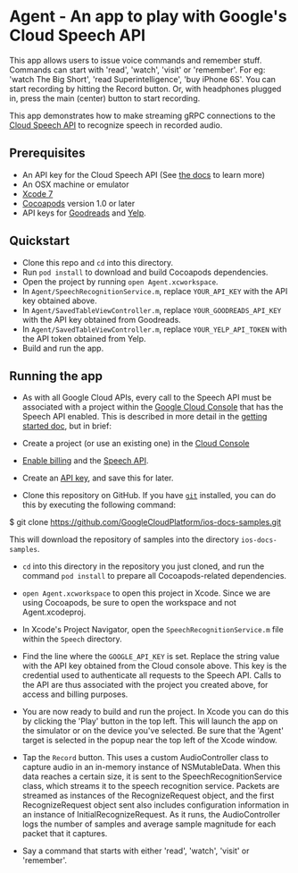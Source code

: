 # Agent - An app to play with Google's Cloud Speech API

This app allows users to issue voice commands and remember stuff. Commands can start with 'read', 'watch', 'visit' or 'remember'. For eg: 'watch The Big Short', 'read Superintelligence', 'buy iPhone 6S'. You can start recording by hitting the Record button. Or, with headphones plugged in, press the main (center) button to start recording.

This app demonstrates how to make streaming gRPC connections to the [Cloud Speech API](https://cloud.google.com/speech/) to recognize speech in recorded audio.

## Prerequisites
- An API key for the Cloud Speech API (See
[the docs][getting-started] to learn more)
- An OSX machine or emulator
- [Xcode 7][xcode]
- [Cocoapods][cocoapods] version 1.0 or later
- API keys for [Goodreads][goodreads-api] and [Yelp][yelp-api].

## Quickstart
- Clone this repo and `cd` into this directory.
- Run `pod install` to download and build Cocoapods dependencies.
- Open the project by running `open Agent.xcworkspace`.
- In `Agent/SpeechRecognitionService.m`, replace `YOUR_API_KEY` with the API key obtained above.
- In `Agent/SavedTableViewController.m`, replace `YOUR_GOODREADS_API_KEY` with the API key obtained from Goodreads.
- In `Agent/SavedTableViewController.m`, replace `YOUR_YELP_API_TOKEN` with the API token obtained from Yelp.
- Build and run the app.


## Running the app

- As with all Google Cloud APIs, every call to the Speech API must be associated
with a project within the [Google Cloud Console][cloud-console] that has the
Speech API enabled. This is described in more detail in the [getting started
doc][getting-started], but in brief:
- Create a project (or use an existing one) in the [Cloud
Console][cloud-console]
- [Enable billing][billing] and the [Speech API][enable-speech].
- Create an [API key][api-key], and save this for later.

- Clone this repository on GitHub. If you have [`git`][git] installed, you can do this by executing the following command:

$ git clone https://github.com/GoogleCloudPlatform/ios-docs-samples.git

This will download the repository of samples into the directory
`ios-docs-samples`.

- `cd` into this directory in the repository you just cloned, and run the command `pod install` to prepare all Cocoapods-related dependencies.

- `open Agent.xcworkspace` to open this project in Xcode. Since we are using Cocoapods, be sure to open the workspace and not Agent.xcodeproj.

- In Xcode's Project Navigator, open the `SpeechRecognitionService.m` file within the `Speech` directory.

- Find the line where the `GOOGLE_API_KEY` is set. Replace the string value with the API key obtained from the Cloud console above. This key is the credential used to authenticate all requests to the Speech API. Calls to the API are thus associated with the project you created above, for access and billing purposes.

- You are now ready to build and run the project. In Xcode you can do this by clicking the 'Play' button in the top left. This will launch the app on the simulator or on the device you've selected. Be sure that the 'Agent' target is selected in the popup near the top left of the Xcode window. 

- Tap the `Record` button. This uses a custom AudioController class to capture audio in an in-memory instance of NSMutableData. When this data reaches a certain size, it is sent to the SpeechRecognitionService class, which streams it to the speech recognition service. Packets are streamed as instances of the RecognizeRequest object, and the first RecognizeRequest object sent also includes configuration information in an instance of InitialRecognizeRequest. As it runs, the AudioController logs the number of samples and average sample magnitude for each packet that it captures.

- Say a command that starts with either 'read', 'watch', 'visit' or 'remember'.

[vision-zip]: https://github.com/GoogleCloudPlatform/cloud-vision/archive/master.zip
[getting-started]: https://cloud.google.com/vision/docs/getting-started
[cloud-console]: https://console.cloud.google.com
[git]: https://git-scm.com/
[xcode]: https://developer.apple.com/xcode/
[billing]: https://console.cloud.google.com/billing?project=_
[enable-speech]: https://console.cloud.google.com/apis/api/speech.googleapis.com/overview?project=_
[api-key]: https://console.cloud.google.com/apis/credentials?project=_
[cocoapods]: https://cocoapods.org/
[gRPC Objective-C setup]: https://github.com/grpc/grpc/tree/master/src/objective-c
[goodreads-api]: https://www.goodreads.com/api
[yelp-api]: https://www.yelp.com/developers/v3/preview